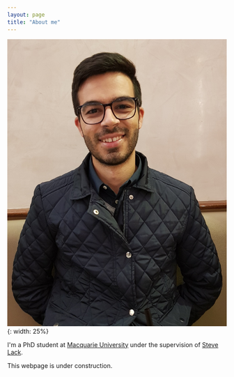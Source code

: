 ```yaml
---
layout: page
title: "About me"
---
```

![image](/assets/picture.jpg){: width: 25%}

I'm a PhD student at [Macquarie University](https://mq.edu.au) under the supervision of [Steve Lack](http://maths.mq.edu.au/~slack/).

This webpage is under construction. 

